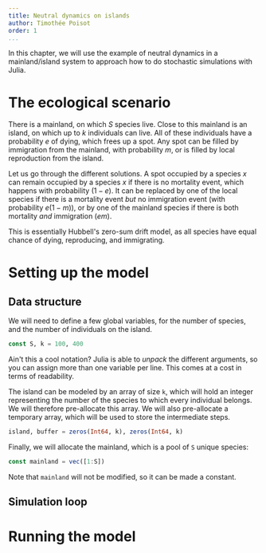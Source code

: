 ```yaml
---
title: Neutral dynamics on islands
author: Timothée Poisot
order: 1
...
```


In this chapter, we will use the example of neutral dynamics in a
mainland/island system to approach how to do stochastic simulations with Julia.

# The ecological scenario

There is a mainland, on which $S$ species live. Close to this mainland is an
island, on which up to $k$ individuals can live. All of these individuals have a
probability $e$ of dying, which frees up a spot. Any spot can be filled by
immigration from the mainland, with probability $m$, or is filled by local
reproduction from the island.

Let us go through the different solutions. A spot occupied by a species $x$ can
remain occupied by a species $x$ if there is no mortality event, which happens
with probability $(1-e)$. It can be replaced by one of the local species if
there is a mortality event *but* no immigration event (with probability
$e(1-m)$), or by one of the mainland species if there is both mortality *and*
immigration ($em$).

This is essentially Hubbell's zero-sum drift model, as all species have equal
chance of dying, reproducing, and immigrating.

# Setting up the model

## Data structure

We will need to define a few global variables, for the number of species, and
the number of individuals on the island.

```julia
const S, k = 100, 400
```

Ain't this a cool notation? Julia is able to *unpack* the different arguments,
so you can assign more than one variable per line. This comes at a cost in terms
of readability.

The island can be modeled by an array of size `k`, which will hold an integer
representing the number of the species to which every individual belongs. We
will therefore pre-allocate this array. We will also pre-allocate a temporary
array, which will be used to store the intermediate steps.

```julia
island, buffer = zeros(Int64, k), zeros(Int64, k)
```

Finally, we will allocate the mainland, which is a pool of `S` unique species:

```julia
const mainland = vec([1:S])
```

Note that `mainland` will not be modified, so it can be made a constant.

## Simulation loop

# Running the model
